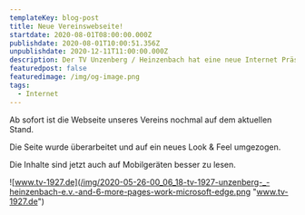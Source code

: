 ```yaml
---
templateKey: blog-post
title: Neue Vereinswebseite!
startdate: 2020-08-01T08:00:00.000Z
publishdate: 2020-08-01T10:00:51.356Z
unpublishdate: 2020-12-11T11:00:00.000Z
description: Der TV Unzenberg / Heinzenbach hat eine neue Internet Präsenz!
featuredpost: false
featuredimage: /img/og-image.png
tags:
  - Internet
---
```

Ab sofort ist die Webseite unseres Vereins nochmal auf dem aktuellen Stand.

Die Seite wurde überarbeitet und auf ein neues Look & Feel umgezogen.

Die Inhalte sind jetzt auch auf Mobilgeräten besser zu lesen.

![www.tv-1927.de](/img/2020-05-26-00_06_18-tv-1927-unzenberg-_-heinzenbach-e.v.-and-6-more-pages-work-microsoft​-edge.png "www.tv-1927.de")